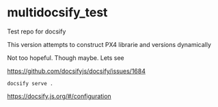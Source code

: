 # multidocsify_test

Test repo for docsify

This version attempts to construct PX4 librarie and versions dynamically

Not too hopeful. Though maybe. Lets see 

https://github.com/docsifyjs/docsify/issues/1684


```
docsify serve .
```

https://docsify.js.org/#/configuration